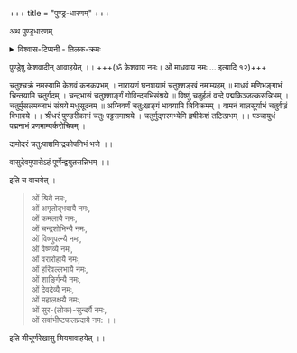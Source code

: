 +++
title = "पुण्ड्र-धारणम्"
+++

अथ पुण्ड्रधारणम्

<details><summary>विश्वास-टिप्पनी - तिलक-क्रमः</summary>

- ललाटे, नाभौ, कण्ठे
- नाभेर् दक्षिणे, दक्षिण-भुजे, ग्रीवा-दक्षिणे
- नाभेर् वामे, वाम-भुजे, ग्रीवा-वामे
- पृष्ठ-वंशे, ग्रीवा-पृष्ठे
</details>


पुण्ड्रेषु केशवादीन् आवाहयेत् ।। +++(ॐ केशवाय नमः। ओं माधवाय नमः … इत्यादि १२)+++

चतुश्चक्रं नमस्यामि केशवं कनकप्रभम् । नारायणं घनशयामं चतुश्शङ्खं नमाम्यहम् ॥ माधवं मणिभङ्गाभं चिन्तयामि चतुर्गदम् । चन्द्रभासं चतुश्शार्ङ्गं गोविन्दमभिसंश्रये ॥ विष्णुं चतुर्हलं वन्दे पद्मकिञ्जल्कसन्निभम् । चतुर्मुसलमब्जाभं संश्रये मधुसूदनम् ॥ अग्निवर्णं चतु:खङ्गं भावयामि त्रिविक्रमम् । वामनं बालसूर्याभं चतुर्वज्रं विभावये ।। श्रीधरं पुण्डरीकाभं चतुः पट्टसमाश्रये । चतुर्मुद्गरमभ्येमि हृषीकेशं तटित्प्रभम् ।। पञ्चायुधं पद्मनाभं प्रणमाम्यर्करोचिषम् ।

दामोदरं चतु:पाशमिन्द्रकोपनिभं भजे ।।

वासुदेवमुपासेऽहं पूर्णेन्द्वयुतसन्निभम् ।।

इति च वाचयेत् ।

> ओं श्रियै नमः,  
ओं अमृतोद्भवायै नमः,  
ओं कमलायै नमः,  
ओं चन्द्रशोभिन्यै नमः,  
ओं विष्णुपत्न्यै नमः,  
ओं वैष्णव्यै नमः,  
ओं वरारोहायै नमः,  
ओं हरिवल्लभायै नमः,  
ओं शार्ङ्गिन्यै नमः,  
ओं देवदेव्यै नमः,  
ओं महालक्ष्म्यै नमः,  
ओं सुर-(लोक)-सुन्दर्यै नमः,  
ओं सर्वाभीष्टफलप्रदायै नम: ।।

इति श्रीचूर्णरेखासु श्रियमावाहयेत् ।।
